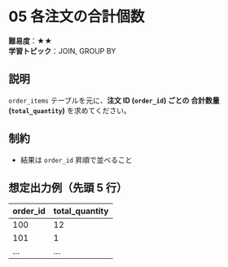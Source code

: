 # 05 各注文の合計個数

**難易度**：★★  
**学習トピック**：JOIN, GROUP BY

## 説明
`order_items` テーブルを元に、**注文 ID (`order_id`) ごとの
合計数量 (`total_quantity`)** を求めてください。

## 制約
* 結果は `order_id` 昇順で並べること

## 想定出力例（先頭 5 行）

| order_id | total_quantity |
|----------|----------------|
|      100 |             12 |
|      101 |              1 |
| …        |            …   |
